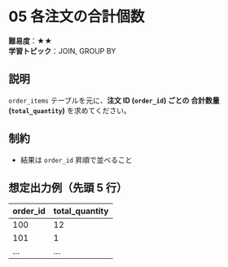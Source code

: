 # 05 各注文の合計個数

**難易度**：★★  
**学習トピック**：JOIN, GROUP BY

## 説明
`order_items` テーブルを元に、**注文 ID (`order_id`) ごとの
合計数量 (`total_quantity`)** を求めてください。

## 制約
* 結果は `order_id` 昇順で並べること

## 想定出力例（先頭 5 行）

| order_id | total_quantity |
|----------|----------------|
|      100 |             12 |
|      101 |              1 |
| …        |            …   |
